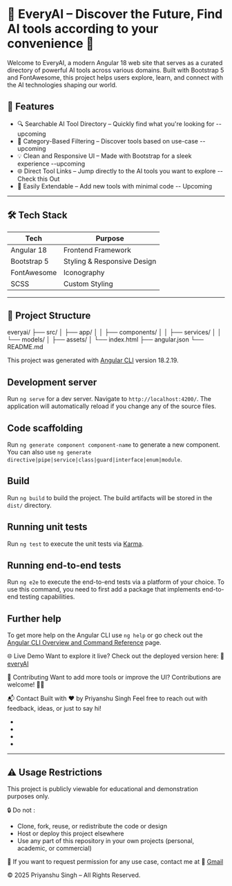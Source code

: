 # 🧠 EveryAI – Discover the Future, Find AI tools according to your convenience 🚀

Welcome to EveryAI, a modern Angular 18 web site that serves as a curated directory of powerful AI tools across various domains. Built with Bootstrap 5 and FontAwesome, this project helps users explore, learn, and connect with the AI technologies shaping our world.


## 🌟 Features

- 🔍 Searchable AI Tool Directory – Quickly find what you're looking for  -- upcoming 
- 📁 Category-Based Filtering – Discover tools based on use-case  -- upcoming
- 💡 Clean and Responsive UI – Made with Bootstrap for a sleek experience --upcoming 
- 🌐 Direct Tool Links – Jump directly to the AI tools you want to explore -- Check this Out
- 🔧 Easily Extendable – Add new tools with minimal code -- Upcoming

---

## 🛠 Tech Stack 

| Tech             | Purpose                              |
|------------------|--------------------------------------|
| Angular 18       | Frontend Framework                   |
| Bootstrap 5      | Styling & Responsive Design          |
| FontAwesome      | Iconography                          |
| SCSS             | Custom Styling                       |

---

## 📁 Project Structure

everyai/
├── src/
│ ├── app/
│ │ ├── components/
│ │ ├── services/
│ │ └── models/
│ ├── assets/
│ └── index.html
├── angular.json
└── README.md

This project was generated with [Angular CLI](https://github.com/angular/angular-cli) version 18.2.19.

## Development server

Run `ng serve` for a dev server. Navigate to `http://localhost:4200/`. The application will automatically reload if you change any of the source files.

## Code scaffolding

Run `ng generate component component-name` to generate a new component. You can also use `ng generate directive|pipe|service|class|guard|interface|enum|module`.

## Build

Run `ng build` to build the project. The build artifacts will be stored in the `dist/` directory.

## Running unit tests

Run `ng test` to execute the unit tests via [Karma](https://karma-runner.github.io).

## Running end-to-end tests

Run `ng e2e` to execute the end-to-end tests via a platform of your choice. To use this command, you need to first add a package that implements end-to-end testing capabilities.

## Further help

To get more help on the Angular CLI use `ng help` or go check out the [Angular CLI Overview and Command Reference](https://angular.dev/tools/cli) page.

🌐 Live Demo
Want to explore it live? Check out the deployed version here:
🔗 [everyAI](https://everyai-site.netlify.app/)

🤝 Contributing
Want to add more tools or improve the UI? Contributions are welcome! 👀🤗

📬 Contact
Built with ❤️ by Priyanshu Singh
Feel free to reach out with feedback, ideas, or just to say hi!

*
*
*
*

---

## ⚠️ Usage Restrictions

This project is publicly viewable for educational and demonstration purposes only.

🔒 Do not :
- Clone, fork, reuse, or redistribute the code or design
- Host or deploy this project elsewhere
- Use any part of this repository in your own projects (personal, academic, or commercial)

📩 If you want to request permission for any use case, contact me at 🔗 [Gmail](singhpriyanshu2508@gmail.com)

© 2025 Priyanshu Singh – All Rights Reserved.

